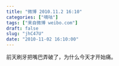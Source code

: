 ```yaml
---
title: "微博 2010.11.2 16:10"
categories: ["嘀咕"]
tags: ["来自微博 weibo.com"]
draft: false
slug: "jhC47U"
date: "2010-11-02 16:10:00"
---
```


<p>前天刷牙把嘴巴弄破了，为什么今天才开始痛。 ​​​​</p>
